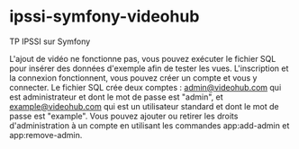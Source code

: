 # ipssi-symfony-videohub
TP IPSSI sur Symfony

L'ajout de vidéo ne fonctionne pas, vous pouvez exécuter le fichier SQL pour insérer des données d'exemple afin de tester les vues.
L'inscription et la connexion fonctionnent, vous pouvez créer un compte et vous y connecter.
Le fichier SQL crée deux comptes : admin@videohub.com qui est administrateur et dont le mot de passe est "admin", et example@videohub.com qui est un utilisateur standard et dont le mot de passe est "example".
Vous pouvez ajouter ou retirer les droits d'administration à un compte en utilisant les commandes app:add-admin et app:remove-admin.
